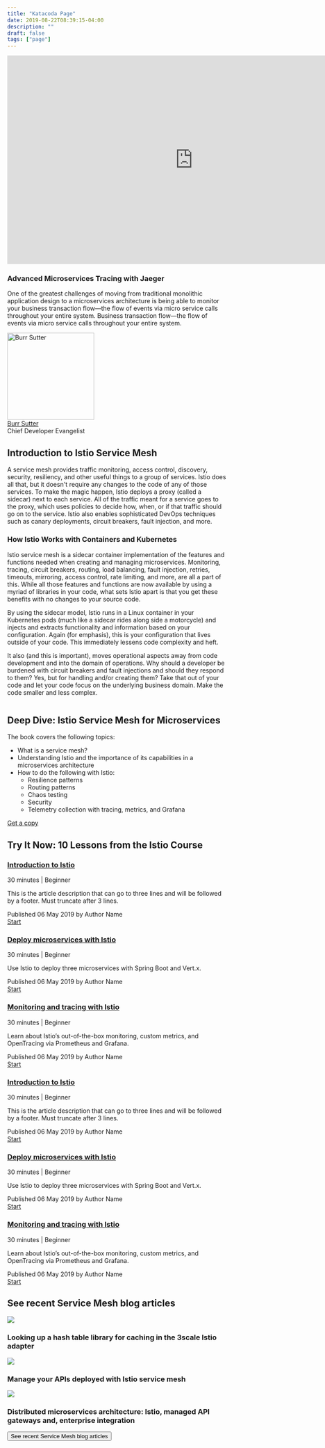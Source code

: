 ```yaml
---
title: "Katacoda Page"
date: 2019-08-22T08:39:15-04:00
description: ""
draft: false
tags: ["page"]
---
```


<section class="pf-c-content">
  <div class="component rhd-c-video rhd-m-video-background pf-u-py-0 pf-u-px-3xl">
  <div class="pf-l-grid pf-m-gutter">
    <div class="rhd-c-video--wrapper">
      <div class="rhd-c-video--video-embed">
        <iframe allowfullscreen="allowfullscreen" src="https://www.youtube.com/embed/YQLOcjvbo9s?autoplay=0&amp;start=0&amp;rel=0&amp;enablejsapi=1" id="YQLOcjvbo9s0" data-sdiyt="true" width="854" height="480" frameborder="0"></iframe>
      </div>
    </div>
    <div class="rhd-c-video--content">
      <div class="rhd-c-video--content-wrapper">
        <h3>Advanced Microservices Tracing with Jaeger</h3>
        <p>One of the greatest challenges of moving from traditional monolithic application design to a microservices architecture is being able to monitor your business transaction flow—the flow of events via micro service calls throughout your entire system. Business transaction flow—the flow of events via micro service calls throughout your entire system.</p>
        <div class="rhd-c-video--author">
          <span class="rhd-c-video--author-hero">
            <img src="https://developers.redhat.com/sites/default/files/styles/square_small/public/080817_BURRSUTTER_6INX6IN_300DPI-min.jpg?itok=7ViRCOCR" alt="Burr Sutter" typeof="foaf:Image" width="200" height="200">
          </span>
          <div class="rhd-c-video--author-info">
            <div class="rhd-c-video--author-name">
              <a href="#">Burr Sutter</a>
            </div>
            <div class="rhd-c-video--author-title">Chief Developer Evangelist</div>
          </div>
        </div>
      </div>
    </div>
  </div>
  </div>
  <div class="component rich-text pf-u-py-2xl pf-u-px-3xl rhd-c-background-image__product-hero-light rhd-m-background-image--size_cover rhd-m-background-image--position_bottom-center">
    <div class="pf-l-grid pf-m-gutter pf-u-pt-lg pf-u-pb-lg">
      <div class="pf-l-grid__item">
        <div class="rich-text-content pf-c-content">
          <h2 class="pf-c-title pf-m-3xl">Introduction to Istio Service Mesh</h2>
          <p>A service mesh provides traffic monitoring, access control, discovery, security, resiliency, and other useful things to a group of services. Istio does all that, but it doesn't require any changes to the code of any of those services. To make the magic happen, Istio deploys a proxy (called a sidecar) next to each service. All of the traffic meant for a service goes to the proxy, which uses policies to decide how, when, or if that traffic should go on to the service. Istio also enables sophisticated DevOps techniques such as canary deployments, circuit breakers, fault injection, and more.</p>
          <h3 class="pf-c-title pf-m-2xl">How Istio Works with Containers and Kubernetes</h3>
          <p>Istio service mesh is a sidecar container implementation of the features and functions needed when creating and managing microservices. Monitoring, tracing, circuit breakers, routing, load balancing, fault injection, retries, timeouts, mirroring, access control, rate limiting, and more, are all a part of this. While all those features and functions are now available by using a myriad of libraries in your code, what sets Istio apart is that you get these benefits with no changes to your source code.</p>
          <p>By using the sidecar model, Istio runs in a Linux container in your Kubernetes pods (much like a sidecar rides along side a motorcycle) and injects and extracts functionality and information based on your configuration. Again (for emphasis), this is your configuration that lives outside of your code. This immediately lessens code complexity and heft.</p>
          <p>It also (and this is important), moves operational aspects away from code development and into the domain of operations. Why should a developer be burdened with circuit breakers and fault injections and should they respond to them? Yes, but for handling and/or creating them? Take that out of your code and let your code focus on the underlying business domain. Make the code smaller and less complex.</p>
        </div>
      </div>
    </div>
  </div>
  <div class="component rich-text">
    <div class="pf-l-grid pf-m-gutter pf-u-pt-lg pf-u-pb-lg">
        <div class="pf-l-grid__item pf-m-5-col-on-lg pf-m-12-col-on-sm pf-u-text-align-center pf-u-text-align-right-on-md">
          <picture class="rich-text-aside">
            <source media="(min-width: 576px)" srcset="https://developers.redhat.com/sites/default/files/styles/large/public/istio-book-221x300.png">
            <source media="(min-width: 768px)" srcset="https://developers.redhat.com/sites/default/files/styles/large/public/istio-book-221x300.png">
            <source media="(min-width: 992px)" srcset="https://developers.redhat.com/sites/default/files/styles/large/public/istio-book-221x300.png">
            <img src="https://developers.redhat.com/sites/default/files/styles/large/public/istio-book-221x300.png" alt="" class=""/>
          </picture>
        </div>
        <div class="pf-l-grid__item pf-m-7-col-on-lg pf-m-12-col-on-sm">
          <div class="rich-text-content pf-c-content">
            <h2 class="pf-c-title pf-m-3xl">Deep Dive: Istio Service Mesh for Microservices</h2>
            <p>The book covers the following topics:
              <ul>
                <li>What is a service mesh?</li>
                <li>Understanding Istio and the importance of its capabilities in a microservices architecture</li>
                <li>How to do the following with Istio:
                  <ul>
                    <li>Resilience patterns</li>
                    <li>Routing patterns</li>
                    <li>Chaos testing</li>
                    <li>Security</li>
                    <li>Telemetry collection with tracing, metrics, and Grafana</li>
                  </ul>
                </li>
              </ul>
            </p>
            <div class="rich-text-content--cta pf-u-text-align-center">
              <a href="#" class="pf-c-button pf-m-secondary">Get a copy</a>
            </div>
          </div>
        </div>
    </div>
  </div>
  <div class="component">
    <div class="pf-l-grid pf-m-gutter">
      <div class="pf-l-grid__item">
        <h1 class="pf-c-title pf-m-3xl">Try It Now: 10 Lessons from the Istio Course</h1>
      </div>
    </div>
    <div class="pf-l-gallery pf-m-gutter">
      <div class="pf-l-gallery__item">
        <div class="pf-c-card rhd-c-card">
          <div class="rhd-c-card-content">
            <h3 class="rhd-c-card__title">
              <a href="#" class="rhd-m-link">Introduction to Istio</a>
            </h3>
            <div class="rhd-c-card__subtitle">30 minutes | Beginner</div>
            <p class="rhd-c-card__body">This is the article description that can go to three lines and will be followed by a footer. Must truncate after 3 lines.</p>
            <div class="rhd-c-card__subtitle">Published 06 May 2019 by Author Name</div>
            <div class="rhd-c-card__footer">
              <div class="rhd-c-card__footer--download">
                <a href="#" class="rhd-m-link">
                  Start <i class="fas fa-arrow-right"></i>
                </a>
              </div>
            </div>
          </div>
        </div>
      </div>
      <div class="pf-l-gallery__item">
        <div class="pf-c-card rhd-c-card">
          <div class="rhd-c-card-content">
            <h3 class="rhd-c-card__title"><a href="#" class="rhd-m-link">Deploy microservices with Istio</a></h3>
            <div class="rhd-c-card__subtitle">30 minutes | Beginner</div>
            <p class="rhd-c-card__body">Use Istio to deploy three microservices with Spring Boot and Vert.x.</p>
            <div class="rhd-c-card__subtitle">Published 06 May 2019 by Author Name</div>
            <div class="rhd-c-card__footer">
              <div class="rhd-c-card__footer--download">
                <a href="#" class="rhd-m-link">
                  Start <i class="fas fa-arrow-right"></i>
                </a>
              </div>
            </div>
          </div>
        </div>
      </div>
      <div class="pf-l-gallery__item">
        <div class="pf-c-card rhd-c-card">
          <div class="rhd-c-card-content">
            <h3 class="rhd-c-card__title"><a href="#" class="rhd-m-link">Monitoring and tracing with Istio</a></h3>
            <div class="rhd-c-card__subtitle">30 minutes | Beginner</div>
            <p class="rhd-c-card__body">Learn about Istio’s out-of-the-box monitoring, custom metrics, and OpenTracing via Prometheus and Grafana.</p>
            <div class="rhd-c-card__subtitle">Published 06 May 2019 by Author Name</div>
            <div class="rhd-c-card__footer">
              <div class="rhd-c-card__footer--download">
                <a href="#" class="rhd-m-link">
                  Start <i class="fas fa-arrow-right"></i>
                </a>
              </div>
            </div>
          </div>
        </div>
      </div>
      <div class="pf-l-gallery__item">
        <div class="pf-c-card rhd-c-card">
          <div class="rhd-c-card-content">
            <h3 class="rhd-c-card__title"><a href="#" class="rhd-m-link">Introduction to Istio</a></h3>
            <div class="rhd-c-card__subtitle">30 minutes | Beginner</div>
            <p class="rhd-c-card__body">This is the article description that can go to three lines and will be followed by a footer. Must truncate after 3 lines.</p>
            <div class="rhd-c-card__subtitle">Published 06 May 2019 by Author Name</div>
            <div class="rhd-c-card__footer">
              <div class="rhd-c-card__footer--download">
                <a href="#" class="rhd-m-link">
                  Start <i class="fas fa-arrow-right"></i>
                </a>
              </div>
            </div>
          </div>
        </div>
      </div>
      <div class="pf-l-gallery__item">
        <div class="pf-c-card rhd-c-card">
          <div class="rhd-c-card-content">
            <h3 class="rhd-c-card__title"><a href="#" class="rhd-m-link">Deploy microservices with Istio</a></h3>
            <div class="rhd-c-card__subtitle">30 minutes | Beginner</div>
            <p class="rhd-c-card__body">Use Istio to deploy three microservices with Spring Boot and Vert.x.</p>
            <div class="rhd-c-card__subtitle">Published 06 May 2019 by Author Name</div>
            <div class="rhd-c-card__footer">
              <div class="rhd-c-card__footer--download">
                <a href="#" class="rhd-m-link">
                  Start <i class="fas fa-arrow-right"></i>
                </a>
              </div>
            </div>
          </div>
        </div>
      </div>
      <div class="pf-l-gallery__item">
        <div class="pf-c-card rhd-c-card">
          <div class="rhd-c-card-content">
            <h3 class="rhd-c-card__title"><a href="#" class="rhd-m-link">Monitoring and tracing with Istio</a></h3>
            <div class="rhd-c-card__subtitle">30 minutes | Beginner</div>
            <p class="rhd-c-card__body">Learn about Istio’s out-of-the-box monitoring, custom metrics, and OpenTracing via Prometheus and Grafana.</p>
            <div class="rhd-c-card__subtitle">Published 06 May 2019 by Author Name</div>
            <div class="rhd-c-card__footer">
              <div class="rhd-c-card__footer--download">
                <a href="#" class="rhd-m-link">
                  Start <i class="fas fa-arrow-right"></i>
                </a>
              </div>
            </div>
          </div>
        </div>
      </div>
    </div>
  </div>
  <div class="component rhd-m-background-grey pf-u-mt-lg pf-u-py-xl">
    <div class="pf-l-flex">
      <h1 class="pf-c-title pf-m-3xl">See recent Service Mesh blog articles</h1>
    </div>
    <div class="pf-l-gallery pf-m-gutter">
      <div class="pf-l-gallery__item">
        <div class="pf-c-card rhd-c-card">
          <div class="rhd-c-card__dynamic-content--image">
            <img src="https://developers.redhat.com/sites/default/files/styles/static_item/public/externals/96d2c9705c691867a96c50f9674bf6d4.png?itok=haGpFT3Y">
          </div>
          <div class="rhd-c-card-content">
            <h3 class="rhd-c-card__title">
              Looking up a hash table library for caching in the 3scale Istio adapter
            </h3>
          </div>
        </div>
      </div>
      <div class="pf-l-gallery__item">
        <div class="pf-c-card rhd-c-card">
          <div class="rhd-c-card__dynamic-content--image">
            <img src="https://developers.redhat.com/sites/default/files/styles/static_item/public/externals/3d5bbd0521d712aa8014cdbe9f43c67e.jpg?itok=VCpQ0G7P">
          </div>
          <div class="rhd-c-card-content">
            <h3 class="rhd-c-card__title">
              Manage your APIs deployed with Istio service mesh
            </h3>
          </div>
        </div>
      </div>
      <div class="pf-l-gallery__item">
        <div class="pf-c-card rhd-c-card">
          <div class="rhd-c-card__dynamic-content--image">
            <img src="https://developers.redhat.com/sites/default/files/styles/static_item/public/externals/295fe5f282ee65dfc45acdc21472d1d4.png?itok=BTYAfkKd">
          </div>
          <div class="rhd-c-card-content">
            <h3 class="rhd-c-card__title">
              Distributed microservices architecture: Istio, managed API gateways and, enterprise integration
            </h3>
          </div>
        </div>
      </div>
    </div>
    <div class="pf-l-flex pf-u-my-md">
      <button class="pf-c-button pf-m-secondary">See recent Service Mesh blog articles</button>
    </div>
  </div>
</div>
